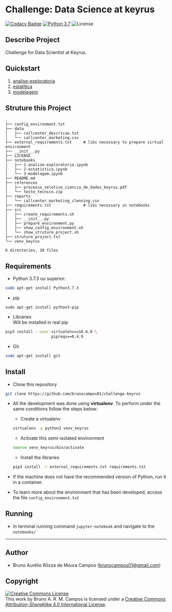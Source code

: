 # Challenge: Data Science at keyrus
[![Codacy Badge](https://api.codacy.com/project/badge/Grade/dc8f3d44dd67408db24f72c924e38005)](https://app.codacy.com/app/brunocampos01/challenge-keyrus?utm_source=github.com&utm_medium=referral&utm_content=brunocampos01/challenge-keyrus&utm_campaign=Badge_Grade_Dashboard)
[![Python 3.7](https://img.shields.io/badge/python-3.7-yellow.svg)](https://www.python.org/downloads/release/python-371/)
![License](https://img.shields.io/badge/Code%20License-MIT-blue.svg)

## Describe Project
Challenge for Data Scientist at Keyrus.

## Quickstart
1. [analise-exploratoria](https://github.com/brunocampos01/challenge-keyrus/blob/master/notebooks/1-analise-exploratoria.ipynb)
2. [estatitica](https://github.com/brunocampos01/challenge-keyrus/blob/master/notebooks/2-estatistica.ipynb)
3. [modelagem](https://github.com/brunocampos01/challenge-keyrus/blob/master/notebooks/3-modelagem.ipynb)

## Struture this Project
```
.
├── config_environment.txt
├── data
│   ├── callcenter_descricao.txt
│   └── callcenter_marketing.csv
├── external_requirements.txt     # libs necessary to prepare virtual environment
├── __init__.py
├── LICENSE
├── notebooks
│   ├── 1-analise-exploratoria.ipynb
│   ├── 2-estatistica.ipynb
│   └── 3-modelagem.ipynb
├── README.md
├── references
│   ├── processo_seletivo_ciencia_de_dados_keyrus.pdf
│   └── teste_tecnico.zip
├── reports
│   └── callcenter_marketing_clenning.csv
├── requirements.txt              # libs necessary in notebooks
├── src
│   ├── create_requirements.sh
│   ├── __init__.py
│   ├── prepare_environment.py
│   ├── show_config_environment.sh
│   └── show_struture_project.sh
├── struture_project.txt
└── venv_keyrus

6 directories, 20 files
```

## Requirements
- Python 3.7.3 ou superior:<br/>
```sh
sudo apt-get install Python3.7.3
```

- pip
```
sudo apt-get install python3-pip
```

- Libraries<br/>
Will be installed in real pip
```sh
pip3 install --user virtualenv==16.6.0 \
                    pipreqs==0.4.9
```

- Git
```sh
sudo apt-get install git
```

## Install
- Clone this repository
```sh
git clone https://github.com/brunocampos01/challenge-keyrus
```

- All the development was done using **virtualenv**. To perform under the same conditions follow the steps below:
  - Create a virtualenv
  ```sh
  virtualenv -p python3 venv_keyrus
  ```

  - Activate this semi-isolated environment
  ```sh
  source venv_keyrus/bin/activate
  ```

  - Install the libraries
  ```sh
  pip3 install -r external_requirements.txt requirements.txt
  ```

- If the machine does not have the recommended version of Python, run it in a container.


- To learn more about the environment that has been developed, access the file `config_environment.txt`

## Running
- In terminal running command `jupyter-notebook` and navigate to the `notebooks/`

---

## Author
- Bruno Aurélio Rôzza de Moura Campos (brunocampos01@gmail.com)

## Copyright
<a rel="license" href="http://creativecommons.org/licenses/by-sa/4.0/"><img alt="Creative Commons License" style="border-width:0" src="https://i.creativecommons.org/l/by-sa/4.0/88x31.png" /></a><br />This work by <span xmlns:cc="http://creativecommons.org/ns#" property="cc:attributionName">Bruno A. R. M. Campos</span> is licensed under a <a rel="license" href="http://creativecommons.org/licenses/by-sa/4.0/">Creative Commons Attribution-ShareAlike 4.0 International License</a>.
